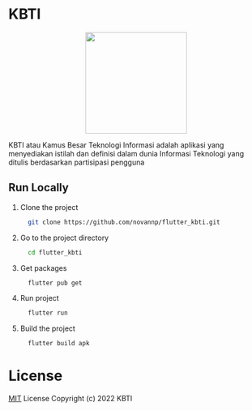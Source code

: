 # KBTI

<p align="center">
  <img src="./public/logo-yellow.png" width="200">
</p>

KBTI atau Kamus Besar Teknologi Informasi adalah aplikasi yang menyediakan istilah dan definisi dalam dunia Informasi Teknologi yang ditulis berdasarkan partisipasi pengguna

## Run Locally

1. Clone the project
    ```bash
      git clone https://github.com/novannp/flutter_kbti.git
    ```

2. Go to the project directory
    ```bash
      cd flutter_kbti
    ```

3. Get packages
    ```bash
      flutter pub get
    ```

4. Run project
    ```bash
      flutter run
    ```

5. Build the project 
    ```bash
      flutter build apk
    ```
# License
[MIT](./LICENSE) License Copyright (c) 2022 KBTI

